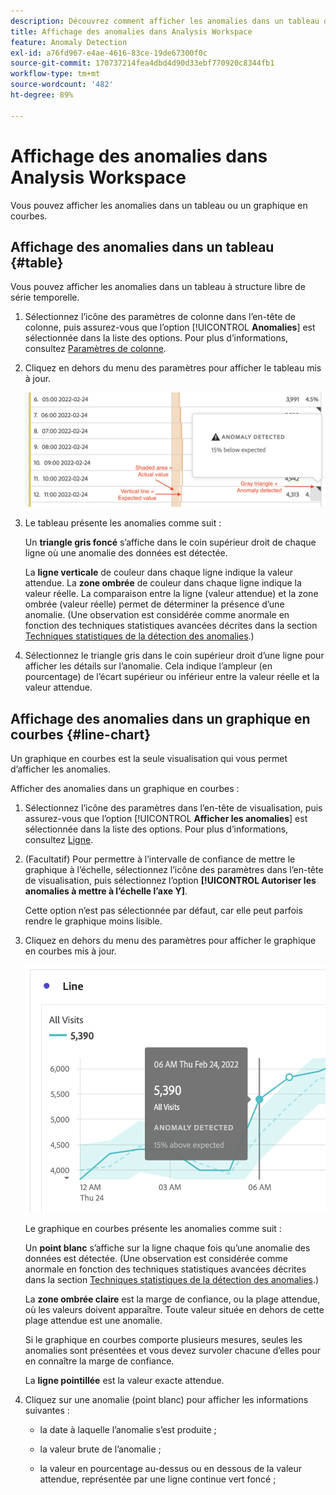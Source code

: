 ```yaml
---
description: Découvrez comment afficher les anomalies dans un tableau ou un graphique en courbes.
title: Affichage des anomalies dans Analysis Workspace
feature: Anomaly Detection
exl-id: a76fd967-e4ae-4616-83ce-19de67300f0c
source-git-commit: 170737214fea4dbd4d90d33ebf770920c8344fb1
workflow-type: tm+mt
source-wordcount: '482'
ht-degree: 89%

---
```


# Affichage des anomalies dans Analysis Workspace

Vous pouvez afficher les anomalies dans un tableau ou un graphique en courbes.

## Affichage des anomalies dans un tableau {#table}

Vous pouvez afficher les anomalies dans un tableau à structure libre de série temporelle.

1. Sélectionnez l’icône des paramètres de colonne dans l’en-tête de colonne, puis assurez-vous que l’option [!UICONTROL **Anomalies**] est sélectionnée dans la liste des options. Pour plus d’informations, consultez [Paramètres de colonne](/help/analysis-workspace/visualizations/freeform-table/column-row-settings/column-settings.md).

1. Cliquez en dehors du menu des paramètres pour afficher le tableau mis à jour.

   ![Une notification de détection des anomalies indiquant 15 % de moins que prévu.](assets/anomaly_detected.png)

1. Le tableau présente les anomalies comme suit :

   Un **triangle gris foncé** s’affiche dans le coin supérieur droit de chaque ligne où une anomalie des données est détectée.

   La **ligne verticale** de couleur dans chaque ligne indique la valeur attendue. La **zone ombrée** de couleur dans chaque ligne indique la valeur réelle. La comparaison entre la ligne (valeur attendue) et la zone ombrée (valeur réelle) permet de déterminer la présence d’une anomalie. (Une observation est considérée comme anormale en fonction des techniques statistiques avancées décrites dans la section [Techniques statistiques de la détection des anomalies](/help/analysis-workspace/c-anomaly-detection/statistics-anomaly-detection.md).)

1. Sélectionnez le triangle gris dans le coin supérieur droit d’une ligne pour afficher les détails sur l’anomalie. Cela indique l’ampleur (en pourcentage) de l’écart supérieur ou inférieur entre la valeur réelle et la valeur attendue.

## Affichage des anomalies dans un graphique en courbes {#line-chart}

Un graphique en courbes est la seule visualisation qui vous permet d’afficher les anomalies.

Afficher des anomalies dans un graphique en courbes :

1. Sélectionnez l’icône des paramètres dans l’en-tête de visualisation, puis assurez-vous que l’option [!UICONTROL **Afficher les anomalies**] est sélectionnée dans la liste des options. Pour plus d’informations, consultez [Ligne](/help/analysis-workspace/visualizations/line.md).

1. (Facultatif) Pour permettre à l’intervalle de confiance de mettre le graphique à l’échelle, sélectionnez l’icône des paramètres dans l’en-tête de visualisation, puis sélectionnez l’option **[!UICONTROL Autoriser les anomalies à mettre à l’échelle l’axe Y]**.

   Cette option n’est pas sélectionnée par défaut, car elle peut parfois rendre le graphique moins lisible.

1. Cliquez en dehors du menu des paramètres pour afficher le graphique en courbes mis à jour.

   ![Un graphique en courbes avec un message détecté par une anomalie indiquant 15 % de plus que prévu.](assets/anomaly_linechart.png)

   Le graphique en courbes présente les anomalies comme suit :

   Un **point blanc** s’affiche sur la ligne chaque fois qu’une anomalie des données est détectée. (Une observation est considérée comme anormale en fonction des techniques statistiques avancées décrites dans la section [Techniques statistiques de la détection des anomalies](/help/analysis-workspace/c-anomaly-detection/statistics-anomaly-detection.md).)

   La **zone ombrée claire** est la marge de confiance, ou la plage attendue, où les valeurs doivent apparaître. Toute valeur située en dehors de cette plage attendue est une anomalie.

   Si le graphique en courbes comporte plusieurs mesures, seules les anomalies sont présentées et vous devez survoler chacune d’elles pour en connaître la marge de confiance.

   La **ligne pointillée** est la valeur exacte attendue.

1. Cliquez sur une anomalie (point blanc) pour afficher les informations suivantes :

   * la date à laquelle l’anomalie s’est produite ;

   * la valeur brute de l’anomalie ;

   * la valeur en pourcentage au-dessus ou en dessous de la valeur attendue, représentée par une ligne continue vert foncé ;

